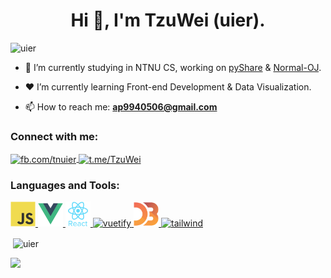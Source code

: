 <h1 align="center">Hi 👋, I'm TzuWei (uier). </h1>

<p align="left"> <img src="https://komarev.com/ghpvc/?username=uier&label=Profile%20views&color=0e75b6&style=flat" alt="uier" /> </p>

- 🌱 I’m currently studying in NTNU CS, working on [pyShare](https://gitlab.com/pyshare/pyshare) & [Normal-OJ](https://github.com/Normal-OJ/Normal-OJ).

- ❤️ I’m currently learning Front-end Development & Data Visualization.

- 📫 How to reach me: **ap9940506@gmail.com**

<h3 align="left">Connect with me:</h3>
<p align="left">
  <a href="https://fb.com/tnuier" target="blank">
    <img align="center" src="https://cdn.jsdelivr.net/npm/simple-icons@3.0.1/icons/facebook.svg" alt="fb.com/tnuier" height="30" width="40" />
  </a>
  <a href="https://t.me/TzuWei" target="blank">
    <img align="center" src="https://cdn.jsdelivr.net/npm/simple-icons@3.0.1/icons/telegram.svg" alt="t.me/TzuWei" height="30" width="40" />
  </a>
</p>

<h3 align="left">Languages and Tools:</h3>
<p align="left"> 
  <a href="https://developer.mozilla.org/en-US/docs/Web/JavaScript" target="_blank">
    <img src="https://raw.githubusercontent.com/devicons/devicon/master/icons/javascript/javascript-original.svg" alt="javascript" width="40" height="40"/>
  </a>
  <a href="https://vuejs.org/" target="_blank">
    <img src="https://raw.githubusercontent.com/devicons/devicon/master/icons/vuejs/vuejs-original.svg" alt="vuejs" width="40" height="40"/>
  </a>
  <a href="https://reactjs.org/" target="_blank">
    <img src="https://raw.githubusercontent.com/devicons/devicon/master/icons/react/react-original-wordmark.svg" alt="react" width="40" height="40"/>
  </a>
  <a href="https://vuetifyjs.com/en/" target="_blank">
    <img src="https://bestofjs.org/logos/vuetify.svg" alt="vuetify" width="40" height="40"/>
  </a>
  <a href="https://d3js.org/" target="_blank">
    <img src="https://raw.githubusercontent.com/devicons/devicon/master/icons/d3js/d3js-original.svg" alt="d3js" width="40" height="40"/>
  </a>
  <a href="https://tailwindcss.com/" target="_blank">
    <img src="https://www.vectorlogo.zone/logos/tailwindcss/tailwindcss-icon.svg" alt="tailwind" width="40" height="40"/>
  </a>
</p>

<p>&nbsp;<img align="center" src="https://github-readme-stats.vercel.app/api?username=uier&show_icons=true&locale=en" alt="uier" /></p>

![](https://github-profile-summary-cards.vercel.app/api/cards/profile-details?username=uier&theme=default)

